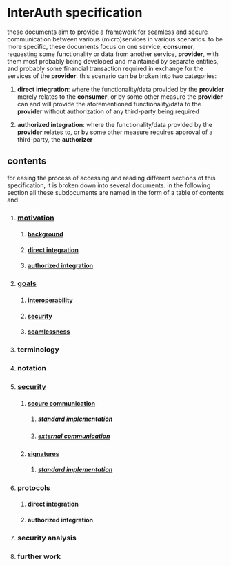 # InterAuth specification

these documents aim to provide a framework for seamless and secure communication between various (micro)services in various scenarios. to be more specific, these documents focus on one service, **consumer**, requesting some functionality or data from another service, **provider**, with them most probably being developed and maintained by separate entities, and probably some financial transaction required in exchange for the services of the **provider**. this scenario can be broken into two categories:

1. **direct integration**: where the functionality/data provided by the **provider** merely relates to the **consumer**, or by some other measure the **provider** can and will provide the aforementioned functionality/data to the **provider** without authorization of any third-party being required

1. **authorized integration**: where the functionality/data provided by the **provider** relates to, or by some other measure requires approval of a third-party, the **authorizer**

## contents

for easing the process of accessing and reading different sections of this specification, it is broken down into several documents. in the following section all these subdocuments are named in the form of a table of contents and


1. ### [motivation](MOTIVATION.md)
    1. #### [background](MOTIVATION.md#background)
    1. #### [direct integration](MOTIVATION.md#direct-integration)
    1. #### [authorized integration](MOTIVATION.md#authorized-integration)
1. ### [goals](GOALS.md)
    1. #### [interoperability](GOALS.md#interoperability)
    1. #### [security](GOALS.md#security)
    1. #### [seamlessness](GOALS.md#seamlessness)
1. ### terminology
1. ### notation
1. ### [security](SECURITY.md)
    1. #### [secure communication](SECURITY.md#secure-communication-channel)
        1. ##### [standard implementation](SECURITY.md#standard-implementation)
        1. ##### [external communication](SECURITY.md#external-communication)
    1. #### [signatures](SECURITY.md#signatures)
        1. ##### [standard implementation](SECURITY.md#standard-implementation-1)
1. ### protocols
    1. #### direct integration
    1. #### authorized integration
1. ### security analysis
1. ### further work
